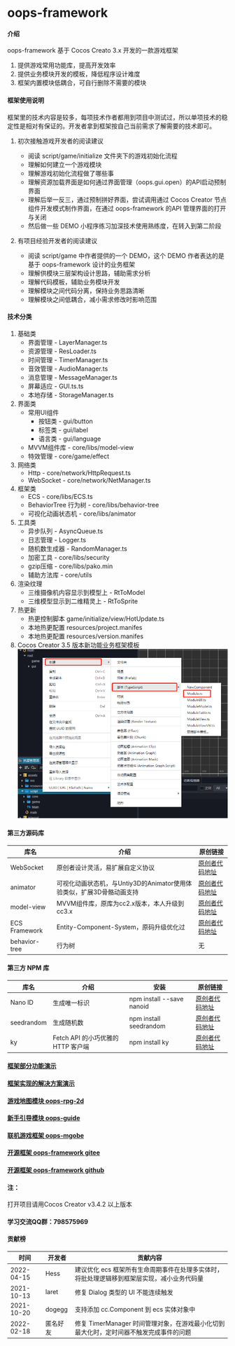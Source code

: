 # oops-framework
#### 介绍
oops-framework 基于 Cocos Creato 3.x 开发的一款游戏框架
1. 提供游戏常用功能库，提高开发效率
2. 提供业务模块开发的模板，降低程序设计难度
3. 框架内置模块低耦合，可自行删除不需要的模块

#### 框架使用说明
框架里的技术内容是较多，每项技术作者都用到项目中测试过，所以单项技术的稳定性是相对有保证的。开发者拿到框架按自己当前需求了解需要的技术即可。

1. 初次接触游戏开发者的阅读建议
    - 阅读 script/game/initialize 文件夹下的游戏初始化流程
    - 理解如何建立一个游戏模块
    - 理解游戏初始化流程做了哪些事
    - 理解资源加载界面是如何通过界面管理（oops.gui.open）的API启动预制界面
    - 理解后举一反三，通过预制拼好界面，尝试调用通过 Cocos Creator 节点组件开发模式制作界面，在通过 oops-framework 的API 管理界面的打开与关闭
    - 然后做一些 DEMO 小程序练习加深技术使用熟练度，在转入到第二阶段

2. 有项目经验开发者的阅读建议
    - 阅读 script/game 中作者提供的一个 DEMO，这个 DEMO 作者表达的是基于 oops-framework 设计的业务框架
    - 理解供模块三层架构设计思路，辅助需求分析
    - 理解代码模板，辅助业务模块开发
    - 理解模块之间代码分离，保持业务思路清晰
    - 理解模块之间低耦合，减小需求修改时影响范围

#### 技术分类
1. 基础类
    - 界面管理 - LayerManager.ts
    - 资源管理 - ResLoader.ts
    - 时间管理 - TimerManager.ts
    - 音效管理 - AudioManager.ts
    - 消息管理 - MessageManager.ts
    - 屏幕适应 - GUI.ts.ts
    - 本地存储 - StorageManager.ts
2. 界面类 
    - 常用UI组件
        - 按钮类 - gui/button
        - 标签类 - gui/label
        - 语言类 - gui/language
    - MVVM组件库 - core/libs/model-view
    - 特效管理 - core/game/effect
3. 网络类
    - Http - core/network/HttpRequest.ts
    - WebSocket - core/network/NetManager.ts
4. 框架类
    - ECS - core/libs/ECS.ts
    - BehaviorTree 行为树 - core/libs/behavior-tree
    - 可视化动画状态机 - core/libs/animator
5. 工具类
    - 异步队列 - AsyncQueue.ts
    - 日志管理 - Logger.ts
    - 随机数生成器 - RandomManager.ts
    - 加密工具 - core/libs/security
    - gzip压缩 - core/libs/pako.min
    - 辅助方法库 - core/utils
6. 渲染纹理 
    - 三维摄像机内容显示到模型上 - RtToModel
    - 三维模型显示到二维精灵上 - RtToSprite
7. 热更新
    - 热更控制脚本 game/initialize/view/HotUpdate.ts
    - 本地热更配置 resources/project.manifes
    - 本地热更配置 resources/version.manifes
8. Cocos Creator 3.5 版本新功能业务框架模板
    ![](./doc/imgs/module.png)

#### 第三方源码库
| 库名          | 介绍                                                                  | 原创链接                                                               |
| ------------- | --------------------------------------------------------------------- | ---------------------------------------------------------------------- |
| WebSocket     | 原创者设计灵活，易扩展自定义协议                                      | [原创者代码地址](https://github.com/wyb10a10/cocos_creator_framework)  |
| animator      | 可视化动画状态机，与Untiy3D的Animator使用体验类似，扩展3D骨骼动画支持 | [原创者代码地址](https://github.com/LeeYip/cocos-animator)             |
| model-view    | MVVM组件库，原库为cc2.x版本，本人升级到cc3.x                          | [原创者代码地址](https://github.com/wsssheep/cocos_creator_mvvm_tools) |
| ECS Framework | Entity-Component-System，原码升级优化过                               | [原创者代码地址](https://github.com/shangdibaozi/ECS)                  |
| behavior-tree | 行为树                                                                | 无                                                                     |

#### 第三方 NPM 库
| 库名       | 介绍                               | 安装                      | 原创链接                                                   |
| ---------- | ---------------------------------- | ------------------------- | ---------------------------------------------------------- |
| Nano ID    | 生成唯一标识                       | npm install --save nanoid | [原创者代码地址](https://github.com/ai/nanoid)             |
| seedrandom | 生成随机数                         | npm install seedrandom    | [原创者代码地址](https://www.npmjs.com/package/seedrandom) |
| ky         | Fetch API 的小巧优雅的 HTTP 客户端 | npm install ky            | [原创者代码地址](https://github.com/sindresorhus/ky)       |


#### [框架部分功能演示](https://oops-1255342636.cos-website.ap-shanghai.myqcloud.com/oops-framework/)
#### [框架实现的解决方案演示](https://oops-1255342636.cos-website.ap-shanghai.myqcloud.com/oops-solution/)
#### [游戏地图模块 oops-rpg-2d](https://store.cocos.com/app/detail/3675)
#### [新手引导模块 oops-guide](https://store.cocos.com/app/detail/3653)
#### [联机游戏框架 oops-mgobe](https://store.cocos.com/app/detail/3574)
#### [开源框架 oops-framework gitee](https://gitee.com/dgflash/oops-framework)
#### [开源框架 oops-framework github](https://github.com/dgflash/oops-framework)

#### 注：
打开项目请用Cocos Creator v3.4.2 以上版本

#### 学习交流QQ群：798575969

#### 贡献榜
| 时间       | 开发者   | 贡献内容                                                                                    |
| ---------- | -------- | ------------------------------------------------------------------------------------------- |
| 2022-04-15 | Hess     | 建议优化 ecs 框架所有生命周期事件在处理多实体时，将批处理逻辑移到框架层实现，减小业务代码量 |
| 2021-10-13 | laret    | 修复 Dialog 类型的 UI 不能连续触发                                                          |
| 2021-10-20 | dogegg   | 支持添加 cc.Component 到 ecs 实体对象中                                                     |
| 2022-02-18 | 匿名好友 | 修复 TimerManager 时间管理对象，在游戏最小化切到最大化时，定时间器不触发完成事件的问题      |

